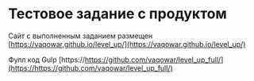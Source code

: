 # Тестовое задание с продуктом

Сайт с выполненным заданием размещен [https://vaqowar.github.io/level_up/](https://vaqowar.github.io/level_up/)

Фулл код Gulp [https://https://github.com/vaqowar/level_up_full/](https://https://github.com/vaqowar/level_up_full/)